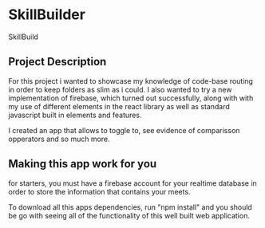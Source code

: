 # SkillBuilder
SkillBuild

## Project Description
For this project i wanted to showcase my knowledge of code-base routing in order to keep folders as slim as i could. I also wanted to try a new implementation of firebase, which turned out successfully, along with with my use of different elements in the react library as well as standard javascript built in elements and features.

I created an app that allows to toggle to, see evidence of comparisson opperators and so much more.

## Making this app work for you
for starters, you must have a firebase account for your realtime database in order to store the information that contains your meets.

To download all this apps dependencies, run "npm install" and you should be go with seeing all of the functionality of this well built web application.
